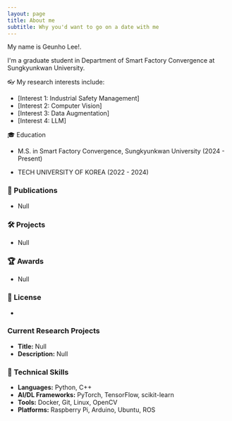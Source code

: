 ```yaml
---
layout: page
title: About me
subtitle: Why you'd want to go on a date with me
---
```


My name is Geunho Lee!.  

I'm a graduate student in Department of Smart Factory Convergence at Sungkyunkwan University.

👓 My research interests include:

- [Interest 1: Industrial Safety Management]
- [Interest 2: Computer Vision]
- [Interest 3: Data Augmentation]
- [Interest 4: LLM]

🎓 Education
- M.S. in Smart Factory Convergence, Sungkyunkwan University (2024 - Present)

- TECH UNIVERSITY OF KOREA (2022 - 2024)

### 📝 Publications
- Null

### 🛠️ Projects
- Null

### 🏆 Awards
- Null

### 🪪 License
-

### Current Research Projects
- **Title:** Null
- **Description:** Null

### 🔧 Technical Skills

- **Languages:** Python, C++
- **AI/DL Frameworks:** PyTorch, TensorFlow, scikit-learn  
- **Tools:** Docker, Git, Linux, OpenCV  
- **Platforms:** Raspberry Pi, Arduino, Ubuntu, ROS
